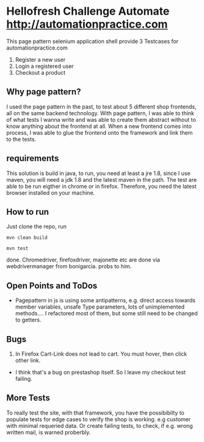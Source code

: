 # Hellofresh Challenge Automate http://automationpractice.com

This page pattern selenium application shell provide 3 Testcases for
automationpractice.com 
1. Register a new user
2. Login a registered user
3. Checkout a product
 
## Why page pattern?

I used the page pattern in the past, to test about 5 different shop frontends, all on the same backend technology.
With page pattern, I was able to think of what tests I wanna write and was able to create them abstract without to 
know anything about the frontend at all. When a new frontend comes into process, I was able to glue the frontend 
onto the framework and link them to the tests. 
 
## requirements

This solution is build in java, to run, you need at least a jre 1.8, since I use maven,
you will need a jdk 1.8 and the latest maven in the path. 
The test are able to be run eigther in chrome or in firefox. Therefore, you need the latest browser 
installed on your machine.

## How to run

Just clone the repo, run 
	
	mvn clean build
	
	mvn test
	
done. 
Chromedriver, firefoxdriver, majonette etc are done via webdrivermanager from bonigarcia. probs to him. 


## Open Points and ToDos
- Pagepattern in js is using some antipatterns, e.g. direct access towards member variables, unsafe Type parameters, lots of unimplemented methods.... 
I refactored most of them, but some still need to be changed to getters. 

## Bugs
1. In Firefox Cart-Link does not lead to cart. You must hover, then click other link. 
- I think that's a bug on prestashop itself. So I leave my checkout test failing. 

## More Tests
To really test the site, with that framework, you have the possibibilty to populate tests for edge cases 
to verify the shop is working. e.g customer with minimal requeried data. Or create failing tests, to check,
if e.g. wrong written mail, is warned proberbly. 
